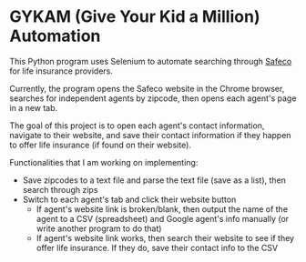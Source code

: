 # GYKAM (Give Your Kid a Million) Automation

This Python program uses Selenium to automate searching through [Safeco](https://www.safeco.com) for life insurance providers.

Currently, the program opens the Safeco website in the Chrome browser, searches for independent agents by zipcode, then opens each agent's page in a new tab.

The goal of this project is to open each agent's contact information, navigate to their website, and save their contact information if they happen to offer life insurance (if found on their website).

Functionalities that I am working on implementing:
* Save zipcodes to a text file and parse the text file (save as a list), then search through zips
* Switch to each agent's tab and click their website button
  * If agent's website link is broken/blank, then output the name of the agent to a CSV (spreadsheet) and Google agent's info manually (or write another program to do that)
  * If agent's website link works, then search their website to see if they offer life insurance. If they do, save their contact info to the CSV

